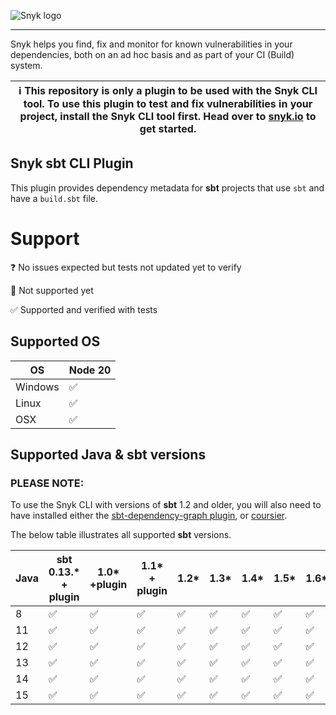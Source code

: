 ![Snyk logo](https://snyk.io/style/asset/logo/snyk-print.svg)

---

Snyk helps you find, fix and monitor for known vulnerabilities in your dependencies, both on an ad hoc basis and as part
of your CI (Build) system.

| :information_source: This repository is only a plugin to be used with the Snyk CLI tool. To use this plugin to test and fix vulnerabilities in your project, install the Snyk CLI tool first. Head over to [snyk.io](https://github.com/snyk/snyk) to get started. |
|--------------------------------------------------------------------------------------------------------------------------------------------------------------------------------------------------------------------------------------------------------------------|

## Snyk sbt CLI Plugin

This plugin provides dependency metadata for **sbt** projects that use `sbt` and have a `build.sbt` file.

# Support

❓ No issues expected but tests not updated yet to verify

🚫 Not supported yet

✅ Supported and verified with tests

## Supported OS

| OS      | Node 20 |
|---------|---------|
| Windows | ✅       |
| Linux   | ✅       |
| OSX     | ✅       |

## Supported Java & sbt versions

### **PLEASE NOTE**:

To use the Snyk CLI with versions of **sbt** 1.2 and older, you will also need to have installed either the
[sbt-dependency-graph plugin](https://support.snyk.io/hc/en-us/articles/360004167317),
or [coursier](https://support.snyk.io/hc/en-us/articles/360004167317).

The below table illustrates all supported **sbt** versions.

| Java | sbt 0.13.\*<br> + plugin | 1.0\*<br>+plugin | 1.1\* <br>+ plugin | 1.2\* | 1.3\* | 1.4\* | 1.5\* | 1.6\* | 1.7\* |
|------|--------------------------|------------------|--------------------|-------|-------|-------|-------|-------|-------|
| 8    | ✅                        | ✅                | ✅                  | ✅     | ✅     | ✅     | ✅     | ✅     | ✅     |
| 11   | ✅                        | ✅                | ✅                  | ✅     | ✅     | ✅     | ✅     | ✅     | ✅     |
| 12   | ✅                        | ✅                | ✅                  | ✅     | ✅     | ✅     | ✅     | ✅     | ✅     |
| 13   | ✅                        | ✅                | ✅                  | ✅     | ✅     | ✅     | ✅     | ✅     | ✅     |
| 14   | ✅                        | ✅                | ✅                  | ✅     | ✅     | ✅     | ✅     | ✅     | ✅     |
| 15   | ✅                        | ✅                | ✅                  | ✅     | ✅     | ✅     | ✅     | ✅     | ✅     |
